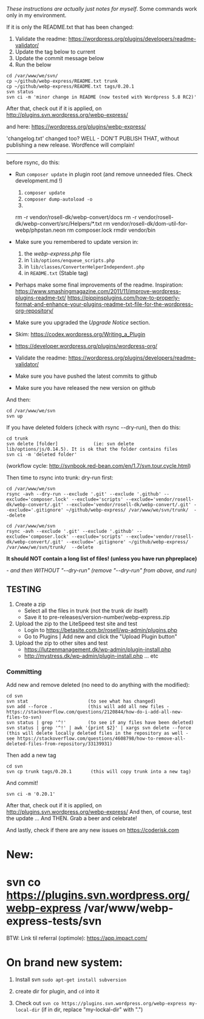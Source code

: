 *These instructions are actually just notes for myself*. Some commands work only in my environment.

If it is only the README.txt that has been changed:

1. Validate the readme: https://wordpress.org/plugins/developers/readme-validator/
2. Update the tag below to current
3. Update the commit message below
4. Run the below
```
cd /var/www/we/svn/
cp ~/github/webp-express/README.txt trunk
cp ~/github/webp-express/README.txt tags/0.20.1
svn status
svn ci -m 'minor change in README (now tested with Wordpress 5.8 RC2)'
```

After that, check out if it is applied, on http://plugins.svn.wordpress.org/webp-express/

and here:
https://wordpress.org/plugins/webp-express/

'changelog.txt' changed too?
WELL - DON'T PUBLISH THAT, without publishing a new release. Wordfence will complain!

-------------------





before rsync, do this:

- Run `composer update` in plugin root (and remove unneeded files. Check development.md !)
  1. `composer update`
  2. `composer dump-autoload -o`
  3.  
    rm -r vendor/rosell-dk/webp-convert/docs
    rm -r vendor/rosell-dk/webp-convert/src/Helpers/*.txt
    rm vendor/rosell-dk/dom-util-for-webp/phpstan.neon
    rm composer.lock
    rmdir vendor/bin

- Make sure you remembered to update version in:
  1. the *webp-express.php* file
  2. in `lib/options/enqueue_scripts.php`
  3. in `lib/classes/ConverterHelperIndependent.php`
  4. in `README.txt` (Stable tag)
- Perhaps make some final improvements of the readme.
    Inspiration: https://www.smashingmagazine.com/2011/11/improve-wordpress-plugins-readme-txt/
https://pippinsplugins.com/how-to-properly-format-and-enhance-your-plugins-readme-txt-file-for-the-wordpress-org-repository/
- Make sure you upgraded the *Upgrade Notice* section.
- Skim: https://codex.wordpress.org/Writing_a_Plugin
- https://developer.wordpress.org/plugins/wordpress-org/
- Validate the readme: https://wordpress.org/plugins/developers/readme-validator/
- Make sure you have pushed the latest commits to github
- Make sure you have released the new version on github

And then:

```
cd /var/www/we/svn
svn up
```

If you have deleted folders (check with rsync --dry-run), then do this:
```
cd trunk
svn delete [folder]             (ie: svn delete lib/options/js/0.14.5). It is ok that the folder contains files
svn ci -m 'deleted folder'
```
(workflow cycle: http://svnbook.red-bean.com/en/1.7/svn.tour.cycle.html)

Then time to rsync into trunk:
dry-run first:
```
cd /var/www/we/svn
rsync -avh --dry-run --exclude '.git' --exclude '.github' --exclude='composer.lock' --exclude='scripts' --exclude='vendor/rosell-dk/webp-convert/.git' --exclude='vendor/rosell-dk/webp-convert/.git' --exclude='.gitignore' ~/github/webp-express/ /var/www/we/svn/trunk/  --delete
```

```
cd /var/www/we/svn
rsync -avh --exclude '.git' --exclude '.github' --exclude='composer.lock' --exclude='scripts' --exclude='vendor/rosell-dk/webp-convert/.git' --exclude='.gitignore' ~/github/webp-express/ /var/www/we/svn/trunk/  --delete
```

**It should NOT contain a long list of files! (unless you have run phpreplace)**

*- and then WITHOUT "--dry-run" (remove "--dry-run" from above, and run)*


## TESTING

1. Create a zip
   - Select all the files in trunk (not the trunk dir itself)
   - Save it to pre-releases/version-number/webp-express.zip
2. Upload the zip to the LiteSpeed test site and test
   - Login to https://betasite.com.br/rosell/wp-admin/plugins.php
   - Go to Plugins | Add new and click the "Upload Plugin button"
3. Upload the zip to other sites and test
   - https://lutzenmanagement.dk/wp-admin/plugin-install.php
   - http://mystress.dk/wp-admin/plugin-install.php
   ... etc


### Committing
Add new and remove deleted (no need to do anything with the modified):
```
cd svn
svn stat                      (to see what has changed)
svn add --force .             (this will add all new files - https://stackoverflow.com/questions/2120844/how-do-i-add-all-new-files-to-svn)
svn status | grep '^!'        (to see if any files have been deleted)
svn status | grep '^!' | awk '{print $2}' | xargs svn delete --force          (this will delete locally deleted files in the repository as well - see https://stackoverflow.com/questions/4608798/how-to-remove-all-deleted-files-from-repository/33139931)
```

Then add a new tag
```
cd svn
svn cp trunk tags/0.20.1       (this will copy trunk into a new tag)
```

And commit!
```
svn ci -m '0.20.1'
```


After that, check out if it is applied, on http://plugins.svn.wordpress.org/webp-express/
And then, of course, test the update
... And THEN. Grab a beer and celebrate!

And lastly, check if there are any new issues on https://coderisk.com


# New:

# svn co https://plugins.svn.wordpress.org/webp-express /var/www/webp-express-tests/svn


BTW: Link til referral (optimole): https://app.impact.com/



# On brand new system:

1. Install svn
`sudo apt-get install subversion`

2. create dir for plugin, and `cd` into it
3. Check out
`svn co https://plugins.svn.wordpress.org/webp-express my-local-dir` (if in dir, replace "my-lockal-dir" with ".")
